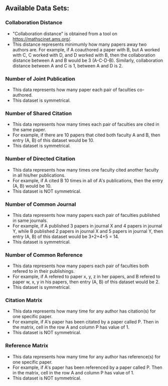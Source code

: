 ## Available Data Sets:

### Collaboration Distance
- "Collaboration distance" is obtained from a tool on https://mathscinet.ams.org/.
- This distance represents minimumly how many papers away two authors are. For example, if A coauthored a paper with B, but A worked with C, C worked with D, and D worked with B, then the collaboration distance between A and B would be 3 (A-C-D-B). Similarly, collaboration distance between A and C is 1, between A and D is 2.

### Number of Joint Publication
- This data represents how many paper each pair of faculties co-authored.
- This dataset is symmetrical.

### Number of Shared Citation
- This data represents how many times each pair of faculties are cited in the same paper.
- For example, if there are 10 papers that cited both faculty A and B, then entry (A, B) of this dataset would be 10.
- This dataset is symmetrical.

### Number of Directed Citation
- This data represents how many times one faculty cited another faculty in all his/her publications.
- For example, if A cited B 10 times in all of A's publications, then the entry (A, B) would be 10.
- This dataset is NOT symmetrical.

### Number of Common Journal
- This data represents how many papers each pair of faculties published in same journals.
- For example, if A published 3 papers in journal X and 4 papers in journal Y, while B published 2 papers in journal X and 5 papers in journal Y, then entry (A, B) of this dataset would be 3+2+4+5 = 14.
- This dataset is symmetrical.

### Number of Common Reference
- This data represents how many papers each pair of faculties both refered to in their publishings.
- For example, if A refered to paper x, y, z in her papers, and B refered to paper w, x, y in his papers, then entry (A, B) of this dataset would be 2.
- This dataset is symmetrical.

### Citation Matrix
- This data represents how many time for any author has citation(s) for one specific paper.
- For example, if A's paper has been citated by a paper called P. Then in the matrix, cell in the row A and column P has value of 1.
- This dataset is NOT symmetrical. 

### Reference Matrix
- This data represents how many time for any author has reference(s) for one specific paper.
- For example, if A's paper has been referenced by a paper called P. Then in the matrix, cell in the row A and column P has value of 1.
- This dataset is NOT symmetrical. 
